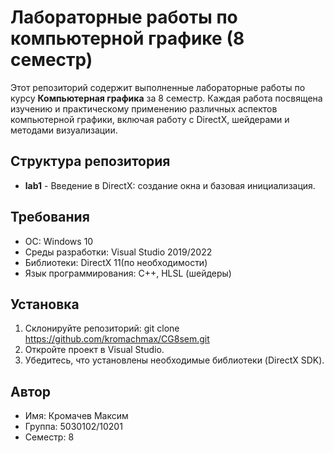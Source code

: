 # Лабораторные работы по компьютерной графике (8 семестр)

Этот репозиторий содержит выполненные лабораторные работы по курсу **Компьютерная графика** за 8 семестр. Каждая работа посвящена изучению и практическому применению различных аспектов компьютерной графики, включая работу с DirectX, шейдерами и методами визуализации.

## Структура репозитория
- **lab1** - Введение в DirectX: создание окна и базовая инициализация.

## Требования
- ОС: Windows 10
- Среды разработки: Visual Studio 2019/2022
- Библиотеки: DirectX 11(по необходимости)
- Язык программирования: C++, HLSL (шейдеры)

## Установка
1. Склонируйте репозиторий:
git clone https://github.com/kromachmax/CG8sem.git
2. Откройте проект в Visual Studio.
3. Убедитесь, что установлены необходимые библиотеки (DirectX SDK).

## Автор
- Имя: Кромачев Максим
- Группа: 5030102/10201
- Семестр: 8